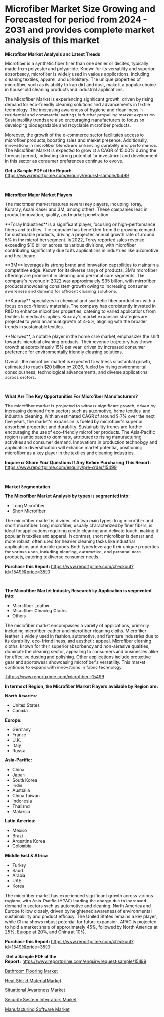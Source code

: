 <p><h1>Microfiber Market Size Growing and Forecasted for period from 2024 - 2031 and provides complete market analysis of this market</h1></p><p><strong>Microfiber Market Analysis and Latest Trends</strong></p>
<p><p>Microfiber is a synthetic fiber finer than one denier or decitex, typically made from polyester and polyamide. Known for its versatility and superior absorbency, microfiber is widely used in various applications, including cleaning textiles, apparel, and upholstery. The unique properties of microfiber, such as its ability to trap dirt and dust, make it a popular choice in household cleaning products and industrial applications.</p><p>The Microfiber Market is experiencing significant growth, driven by rising demand for eco-friendly cleaning solutions and advancements in textile technology. The increasing awareness of hygiene and cleanliness in residential and commercial settings is further propelling market expansion. Sustainability trends are also encouraging manufacturers to focus on developing biodegradable and recyclable microfiber products.</p><p>Moreover, the growth of the e-commerce sector facilitates access to microfiber products, boosting sales and market presence. Additionally, innovations in microfiber blends are enhancing durability and performance. The Microfiber Market is expected to grow at a CAGR of 15.00% during the forecast period, indicating strong potential for investment and development in this sector as consumer preferences continue to evolve.</p></p>
<p><strong>Get a Sample PDF of the Report:&nbsp;</strong> <a href="https://www.reportprime.com/enquiry/request-sample/15499?utm_campaign=11&utm_medium=2&utm_source=Github&utm_content=ia&utm_term=16112024&utm_id=microfiber">https://www.reportprime.com/enquiry/request-sample/15499</a></p>
<p>&nbsp;</p>
<p><strong>Microfiber Major Market Players</strong></p>
<p><p>The microfiber market features several key players, including Toray, Kuraray, Asahi Kasei, and 3M, among others. These companies lead in product innovation, quality, and market penetration.</p><p>**Toray Industries** is a significant player, focusing on high-performance fibers and textiles. The company has benefitted from the growing demand for sustainable products, driving a projected annual growth rate of around 5% in the microfiber segment. In 2022, Toray reported sales revenue exceeding $10 billion across its various divisions, with microfiber contributing significantly due to its applications in industries like automotive and healthcare.</p><p>**3M** leverages its strong brand and innovation capabilities to maintain a competitive edge. Known for its diverse range of products, 3M's microfiber offerings are prominent in cleaning and personal care segments. The company's revenue in 2022 was approximately $35 billion, with microfiber products showcasing consistent growth owing to increasing consumer awareness and demand for efficient cleaning solutions.</p><p>**Kuraray** specializes in chemical and synthetic fiber production, with a focus on eco-friendly materials. The company has consistently invested in R&D to enhance microfiber properties, catering to varied applications from textiles to medical supplies. Kuraray's market expansion strategies are projected to yield an annual growth of 4-5%, aligning with the broader trends in sustainable textiles.</p><p>**Norwex**, a notable player in the home care market, emphasizes the shift towards microbial cleaning products. Their revenue trajectory has shown growth at approximately 15% per year, driven by increased consumer preference for environmentally friendly cleaning solutions.</p><p>Overall, the microfiber market is expected to witness substantial growth, estimated to reach $20 billion by 2026, fueled by rising environmental consciousness, technological advancements, and diverse applications across sectors.</p></p>
<p>&nbsp;</p>
<p><strong>What Are The Key Opportunities For Microfiber Manufacturers?</strong></p>
<p><p>The microfiber market is projected to witness significant growth, driven by increasing demand from sectors such as automotive, home textiles, and industrial cleaning. With an estimated CAGR of around 5-7% over the next five years, the market's expansion is fueled by microfiber's superior absorbent properties and durability. Sustainability trends are further encouraging the use of eco-friendly microfiber products. The Asia-Pacific region is anticipated to dominate, attributed to rising manufacturing activities and consumer demand. Innovations in production technology and application diversification will enhance market potential, positioning microfiber as a key player in the textiles and cleaning industries.</p></p>
<p><strong>Inquire or Share Your Questions If Any Before Purchasing This Report:</strong> <a href="https://www.reportprime.com/enquiry/pre-order/15499?utm_campaign=11&utm_medium=2&utm_source=Github&utm_content=ia&utm_term=16112024&utm_id=microfiber">https://www.reportprime.com/enquiry/pre-order/15499</a></p>
<p>&nbsp;</p>
<p><strong>Market Segmentation</strong></p>
<p><strong>The Microfiber Market Analysis by types is segmented into:</strong></p>
<p><ul><li>Long Microfiber</li><li>Short Microfiber</li></ul></p>
<p><p>The microfiber market is divided into two main types: long microfiber and short microfiber. Long microfiber, usually characterized by finer fibers, is ideal for applications requiring gentle cleaning and delicate touch, making it popular in textiles and apparel. In contrast, short microfiber is denser and more robust, often used for heavier cleaning tasks like industrial applications and durable goods. Both types leverage their unique properties for various uses, including cleaning, automotive, and personal care products, catering to diverse consumer needs.</p></p>
<p><strong>Purchase this Report:&nbsp;</strong><a href="https://www.reportprime.com/checkout?id=15499&price=3590&utm_campaign=11&utm_medium=2&utm_source=Github&utm_content=ia&utm_term=16112024&utm_id=microfiber">https://www.reportprime.com/checkout?id=15499&price=3590</a></p>
<p>&nbsp;</p>
<p><strong>The Microfiber Market Industry Research by Application is segmented into:</strong></p>
<p><ul><li>Microfiber Leather</li><li>Microfiber Cleaning Cloths</li><li>Others</li></ul></p>
<p><p>The microfiber market encompasses a variety of applications, primarily including microfiber leather and microfiber cleaning cloths. Microfiber leather is widely used in fashion, automotive, and furniture industries due to its durability, eco-friendliness, and aesthetic appeal. Microfiber cleaning cloths, known for their superior absorbency and non-abrasive qualities, dominate the cleaning sector, appealing to consumers and businesses alike for effective dusting and polishing. Other applications include protective gear and sportswear, showcasing microfiber's versatility. This market continues to expand with innovations in fabric technology.</p></p>
<p><a href="https://www.reportprime.com/microfiber-r15499?utm_campaign=11&utm_medium=2&utm_source=Github&utm_content=ia&utm_term=16112024&utm_id=microfiber">&nbsp;https://www.reportprime.com/microfiber-r15499</a></p>
<p><strong>In terms of Region, the Microfiber Market Players available by Region are:</strong></p>
<p>
    <p> <strong> North America: </strong>
        <ul>
            <li>United States</li>
            <li>Canada</li>
        </ul>
        </p> 
    <p> <strong> Europe: </strong>
        <ul>
            <li>Germany</li>
            <li>France</li>
            <li>U.K.</li>
            <li>Italy</li>
            <li>Russia</li>
        </ul>
        </p> 
    <p> <strong> Asia-Pacific: </strong>
        <ul>
            <li>China</li>
            <li>Japan</li>
            <li>South Korea</li>
            <li>India</li>
            <li>Australia</li>
            <li>China Taiwan</li>
            <li>Indonesia</li>
            <li>Thailand</li>
            <li>Malaysia</li>
        </ul>
        </p> 
    <p> <strong> Latin America: </strong>
        <ul>
            <li>Mexico</li>
            <li>Brazil</li>
            <li>Argentina Korea</li>
            <li>Colombia</li>
        </ul>
        </p> 
    <p> <strong> Middle East & Africa: </strong>
        <ul>
            <li>Turkey</li>
            <li>Saudi</li>
            <li>Arabia</li>
            <li>UAE</li>
            <li>Korea</li>
        </ul>
    </p>
    </p>
<p><p>The microfiber market has experienced significant growth across various regions, with Asia-Pacific (APAC) leading the charge due to increased demand in sectors such as automotive and cleaning. North America and Europe follow closely, driven by heightened awareness of environmental sustainability and product efficacy. The United States remains a key player, while China shows robust potential for future expansion. APAC is projected to hold a market share of approximately 45%, followed by North America at 25%, Europe at 20%, and China at 10%.</p></p>
<p><strong>Purchase this Report: </strong><a href="https://www.reportprime.com/checkout?id=15499&price=3590&utm_campaign=11&utm_medium=2&utm_source=Github&utm_content=ia&utm_term=16112024&utm_id=microfiber">https://www.reportprime.com/checkout?id=15499&price=3590</a></p>
<p>&nbsp;<strong>Get a Sample PDF of the Report:&nbsp;&nbsp;</strong><a href="https://www.reportprime.com/enquiry/request-sample/15499?utm_campaign=11&utm_medium=2&utm_source=Github&utm_content=ia&utm_term=16112024&utm_id=microfiber">https://www.reportprime.com/enquiry/request-sample/15499</a></p>
<p><strong></strong></p>
<p><p><a href="https://www.linkedin.com/pulse/bathroom-flooring-market-global-analysis-trends-forecasts-qlfje?utm_campaign=11&utm_medium=2&utm_source=Github&utm_content=ia&utm_term=16112024&utm_id=microfiber">Bathroom Flooring Market</a></p><p><a href="https://www.linkedin.com/pulse/strategic-roadmap-success-global-heat-shield-material-lbi6e?utm_campaign=11&utm_medium=2&utm_source=Github&utm_content=ia&utm_term=16112024&utm_id=microfiber">Heat Shield Material Market</a></p><p><a href="https://github.com/BryceTownsendr/Market-Research-Report-List-7/blob/main/situational-awareness-market.md?utm_campaign=11&utm_medium=2&utm_source=Github&utm_content=ia&utm_term=16112024&utm_id=microfiber">Situational Awareness Market</a></p><p><a href="https://issuu.com/reportprime-2/docs/security-system-integrators-market-_987c686d60dbdf?utm_campaign=11&utm_medium=2&utm_source=Github&utm_content=ia&utm_term=16112024&utm_id=microfiber">Security System Integrators Market</a></p><p><a href="https://github.com/mahnoor2003/Market-Research-Report-List-6/blob/main/manufacturing-software-market.md?utm_campaign=11&utm_medium=2&utm_source=Github&utm_content=ia&utm_term=16112024&utm_id=microfiber">Manufacturing Software Market</a></p></p>